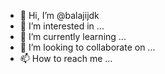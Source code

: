 - 👋 Hi, I’m @balajijdk
- 👀 I’m interested in ...
- 🌱 I’m currently learning ...
- 💞️ I’m looking to collaborate on ...
- 📫 How to reach me ...

<!---
balajijdk/balajijdk is a ✨ special ✨ repository because its `README.md` (this file) appears on your GitHub profile.
You can click the Preview link to take a look at your changes.
--->
